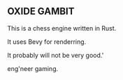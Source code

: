 
## OXIDE GAMBIT

This is a chess engine written in Rust.

It uses Bevy for renderring.

It probably will not be very good.'

eng'neer gaming.